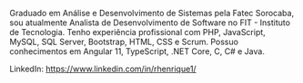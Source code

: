Graduado em Análise e Desenvolvimento de Sistemas pela Fatec Sorocaba, sou atualmente Analista de Desenvolvimento de Software no FIT - Instituto de Tecnologia.
Tenho experiência profissional com PHP, JavaScript, MySQL, SQL Server, Bootstrap, HTML, CSS e Scrum.
Possuo conhecimentos em Angular 11, TypeScript, .NET Core, C, C# e Java.

LinkedIn: https://www.linkedin.com/in/rhenrique1/
